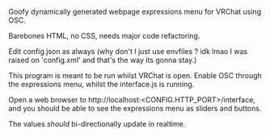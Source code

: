Goofy dynamically generated webpage expressions menu for VRChat using OSC.

Barebones HTML, no CSS, needs major code refactoring.

Edit config.json as always (why don't I just use envfiles ? idk lmao I was raised on 'config.xml' and that's the way its gonna stay.)

This program is meant to be run whilst VRChat is open. Enable OSC through the expressions menu, whilst the interface.js is running.

Open a web browser to http://localhost:<CONFIG.HTTP_PORT>/interface, and you should be able to see the expressions menu as sliders and buttons.

The values *should* bi-directionally update in realtime.
